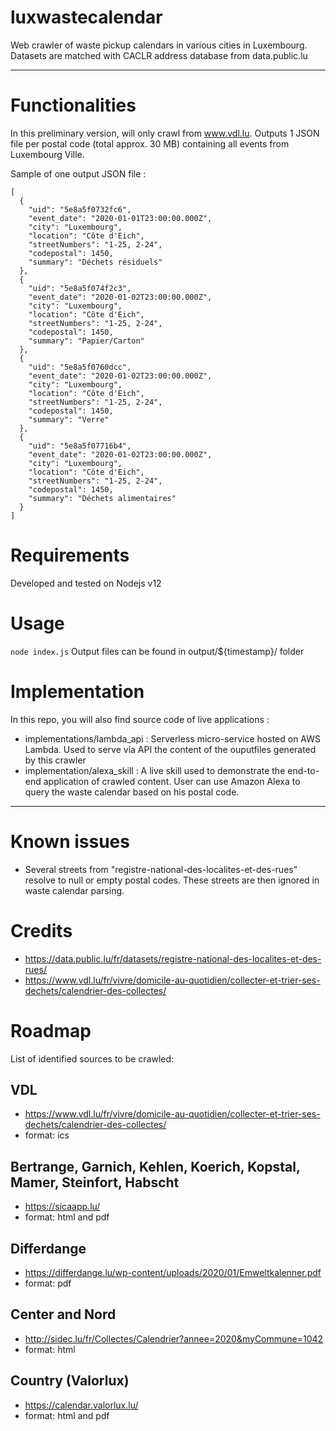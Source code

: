 # luxwastecalendar
Web crawler of waste pickup calendars in various cities in Luxembourg.
Datasets are matched with CACLR address database from data.public.lu

----------
# Functionalities
In this preliminary version, will only crawl from www.vdl.lu.
Outputs 1 JSON file per postal code (total approx. 30 MB) containing all events from Luxembourg Ville.

Sample of one output JSON file :
```
[
  {
    "uid": "5e8a5f0732fc6",
    "event_date": "2020-01-01T23:00:00.000Z",
    "city": "Luxembourg",
    "location": "Côte d'Eich",
    "streetNumbers": "1-25, 2-24",
    "codepostal": 1450,
    "summary": "Déchets résiduels"
  },
  {
    "uid": "5e8a5f074f2c3",
    "event_date": "2020-01-02T23:00:00.000Z",
    "city": "Luxembourg",
    "location": "Côte d'Eich",
    "streetNumbers": "1-25, 2-24",
    "codepostal": 1450,
    "summary": "Papier/Carton"
  },
  {
    "uid": "5e8a5f0760dcc",
    "event_date": "2020-01-02T23:00:00.000Z",
    "city": "Luxembourg",
    "location": "Côte d'Eich",
    "streetNumbers": "1-25, 2-24",
    "codepostal": 1450,
    "summary": "Verre"
  },
  {
    "uid": "5e8a5f07716b4",
    "event_date": "2020-01-02T23:00:00.000Z",
    "city": "Luxembourg",
    "location": "Côte d'Eich",
    "streetNumbers": "1-25, 2-24",
    "codepostal": 1450,
    "summary": "Déchets alimentaires"
  }
]
```

# Requirements
Developed and tested on Nodejs v12

# Usage
`node index.js`
Output files can be found in output/${timestamp}/ folder

# Implementation
In this repo, you will also find source code of live applications :
- implementations/lambda_api : Serverless micro-service hosted on AWS Lambda. Used to serve via API the content of the ouputfiles generated by this crawler
- implementation/alexa_skill : A live skill used to demonstrate the end-to-end application of crawled content. User can use Amazon Alexa to query the waste calendar based on his postal code. 

----------
# Known issues
- Several streets from "registre-national-des-localites-et-des-rues" resolve to null or empty postal codes. These streets are then ignored in waste calendar parsing.

# Credits
- https://data.public.lu/fr/datasets/registre-national-des-localites-et-des-rues/
- https://www.vdl.lu/fr/vivre/domicile-au-quotidien/collecter-et-trier-ses-dechets/calendrier-des-collectes/

# Roadmap
List of identified sources to be crawled:
## VDL
- https://www.vdl.lu/fr/vivre/domicile-au-quotidien/collecter-et-trier-ses-dechets/calendrier-des-collectes/
- format: ics

## Bertrange, Garnich, Kehlen, Koerich, Kopstal, Mamer, Steinfort, Habscht
- https://sicaapp.lu/
- format: html and pdf

## Differdange
- https://differdange.lu/wp-content/uploads/2020/01/Emweltkalenner.pdf
- format: pdf

## Center and Nord
- http://sidec.lu/fr/Collectes/Calendrier?annee=2020&myCommune=1042
- format: html

## Country (Valorlux)
- https://calendar.valorlux.lu/
- format: html and pdf
